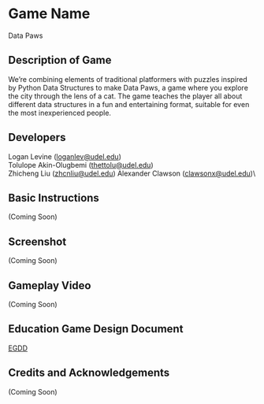 # Game Name

Data Paws

## Description of Game

We’re combining elements of traditional platformers with puzzles inspired by Python Data Structures to make Data Paws, a game where you explore the city through the lens of a cat. The game teaches the player all about different data structures in a fun and entertaining format, suitable for even the most inexperienced people.

## Developers

Logan Levine (loganlev@udel.edu)\
Tolulope Akin-Olugbemi (thettolu@udel.edu)\
Zhicheng Liu (zhcnliu@udel.edu) 
Alexander Clawson (clawsonx@udel.edu)\

## Basic Instructions
(Coming Soon)

## Screenshot
(Coming Soon)

## Gameplay Video
(Coming Soon)

## Education Game Design Document
[EGDD](docs/egdd.md)

## Credits and Acknowledgements
(Coming Soon)